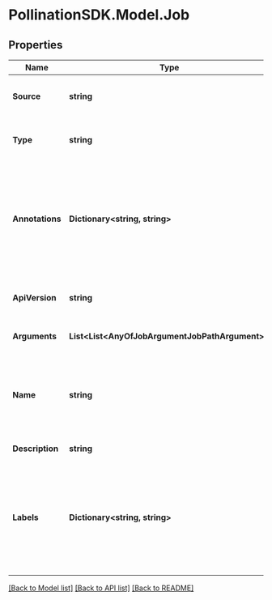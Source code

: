 
# PollinationSDK.Model.Job

## Properties

Name | Type | Description | Notes
------------ | ------------- | ------------- | -------------
**Source** | **string** | The source url for downloading the recipe. | 
**Type** | **string** |  | [optional] [readonly] [default to "Job"]
**Annotations** | **Dictionary&lt;string, string&gt;** | An optional dictionary to add annotations to inputs. These annotations will be used by the client side libraries. | [optional] 
**ApiVersion** | **string** |  | [optional] [readonly] [default to "v1beta1"]
**Arguments** | **List&lt;List&lt;AnyOfJobArgumentJobPathArgument&gt;&gt;** | Input arguments for this job. | [optional] 
**Name** | **string** | An optional name for this job. This name will be used a the display name for the run. | [optional] 
**Description** | **string** | Run description. | [optional] 
**Labels** | **Dictionary&lt;string, string&gt;** | Optional user data as a dictionary. User data is for user reference only and will not be used in the execution of the job. | [optional] 

[[Back to Model list]](../README.md#documentation-for-models)
[[Back to API list]](../README.md#documentation-for-api-endpoints)
[[Back to README]](../README.md)

